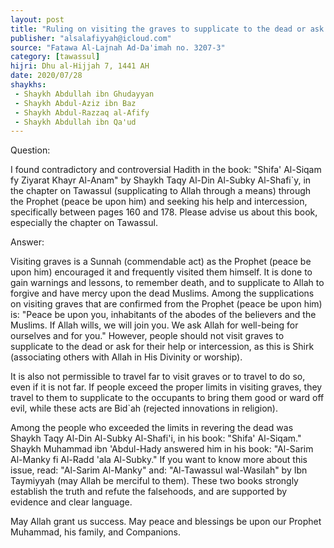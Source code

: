 ```yaml
---
layout: post
title: "Ruling on visiting the graves to supplicate to the dead or ask for their help or intercession"
publisher: "alsalafiyyah@icloud.com"
source: "Fatawa Al-Lajnah Ad-Da'imah no. 3207-3"
category: [tawassul]
hijri: Dhu al-Hijjah 7, 1441 AH
date: 2020/07/28
shaykhs: 
 - Shaykh Abdullah ibn Ghudayyan
 - Shaykh Abdul-Aziz ibn Baz
 - Shaykh Abdul-Razzaq al-Afify
 - Shaykh Abdullah ibn Qa'ud
---
```


Question: 

I found contradictory and controversial Hadith in the book: "Shifa' Al-Siqam fy Ziyarat Khayr Al-Anam" by Shaykh Taqy Al-Din Al-Subky Al-Shafi`y, in the chapter on Tawassul (supplicating to Allah through a means) through the Prophet (peace be upon him) and seeking his help and intercession, specifically between pages 160 and 178. Please advise us about this book, especially the chapter on Tawassul.

Answer:

Visiting graves is a Sunnah (commendable act) as the Prophet (peace be upon him) encouraged it and frequently visited them himself. It is done to gain warnings and lessons, to remember death, and to supplicate to Allah to forgive and have mercy upon the dead Muslims. Among the supplications on visiting graves that are confirmed from the Prophet (peace be upon him) is: "Peace be upon you, inhabitants of the abodes of the believers and the Muslims. If Allah wills, we will join you. We ask Allah for well-being for ourselves and for you." However, people should not visit graves to supplicate to the dead or ask for their help or intercession, as this is Shirk (associating others with Allah in His Divinity or worship). 

It is also not permissible to travel far to visit graves or to travel to do so, even if it is not far. If people exceed the proper limits in visiting graves, they travel to them to supplicate to the occupants to bring them good or ward off evil, while these acts are Bid`ah (rejected innovations in religion). 

Among the people who exceeded the limits in revering the dead was Shaykh Taqy Al-Din Al-Subky Al-Shafi'i, in his book: "Shifa' Al-Siqam." Shaykh Muhammad ibn 'Abdul-Hady answered him in his book: "Al-Sarim Al-Manky fi Al-Radd 'ala Al-Subky." If you want to know more about this issue, read: "Al-Sarim Al-Manky" and: "Al-Tawassul wal-Wasilah" by Ibn Taymiyyah (may Allah be merciful to them). These two books strongly establish the truth and refute the falsehoods, and are supported by evidence and clear language.

May Allah grant us success. May peace and blessings be upon our Prophet Muhammad, his family, and Companions.


